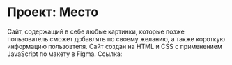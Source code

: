 # Проект: Место
Сайт, содержащий в себе любые картинки, которые позже пользователь сможет добавлять по своему желанию, а также короткую информацию пользовтеля. Сайт создан на HTML и CSS с применением JavaScript по макету в Figma.
Ссылка: 
